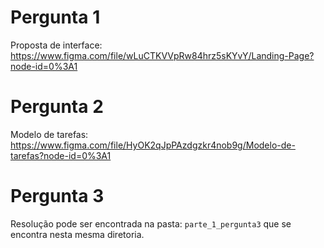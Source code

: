 # Pergunta 1

Proposta de interface:
https://www.figma.com/file/wLuCTKVVpRw84hrz5sKYvY/Landing-Page?node-id=0%3A1

# Pergunta 2

Modelo de tarefas:
https://www.figma.com/file/HyOK2qJpPAzdgzkr4nob9g/Modelo-de-tarefas?node-id=0%3A1

# Pergunta 3

Resolução pode ser encontrada na pasta: `parte_1_pergunta3` que se encontra
nesta mesma diretoria.

